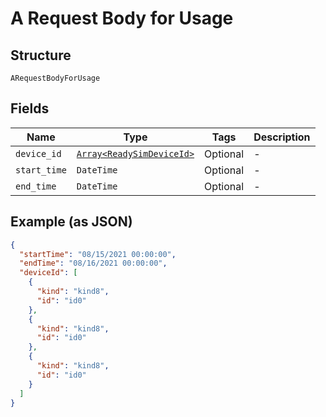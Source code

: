 
# A Request Body for Usage

## Structure

`ARequestBodyForUsage`

## Fields

| Name | Type | Tags | Description |
|  --- | --- | --- | --- |
| `device_id` | [`Array<ReadySimDeviceId>`](../../doc/models/ready-sim-device-id.md) | Optional | - |
| `start_time` | `DateTime` | Optional | - |
| `end_time` | `DateTime` | Optional | - |

## Example (as JSON)

```json
{
  "startTime": "08/15/2021 00:00:00",
  "endTime": "08/16/2021 00:00:00",
  "deviceId": [
    {
      "kind": "kind8",
      "id": "id0"
    },
    {
      "kind": "kind8",
      "id": "id0"
    },
    {
      "kind": "kind8",
      "id": "id0"
    }
  ]
}
```

